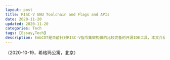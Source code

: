 ```yaml
---
layout: post
title: RISC-V GNU Toolchain and Flags and APIs
date: 2020-11-20
updated: 2020-11-20
categories: Tech
tags: [Essay,Tech]
description: EmbCDT是目前针对RISC-V指令集架构做的比较完备的开源IDE工具，本文介绍如何增加自定义的编译命令，并让用户通过按钮进行选择。
---
```




（2020-10-19，希格玛公寓，北京）